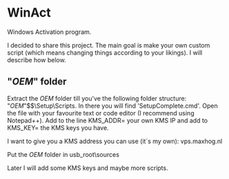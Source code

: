 # WinAct
Windows Activation program.

I decided to share this project. The main goal is make your own custom script (which means changing things according to your likings). I will describe how below.

## "$OEM$" folder
Extract the $OEM$ folder till you've the following folder structure: "$OEM$"\$$\Setup\Scripts. In there you will find 'SetupComplete.cmd'.
Open the file with your favourite text or code editor (I recommend using Notepad++). Add to the line KMS_ADDR= your own KMS IP and add to KMS_KEY= the KMS keys you have.

I want to give you a KMS address you can use (it´s my own): vps.maxhog.nl

Put the $OEM$ folder in usb_root\sources

Later I will add some KMS keys and maybe more scripts.
